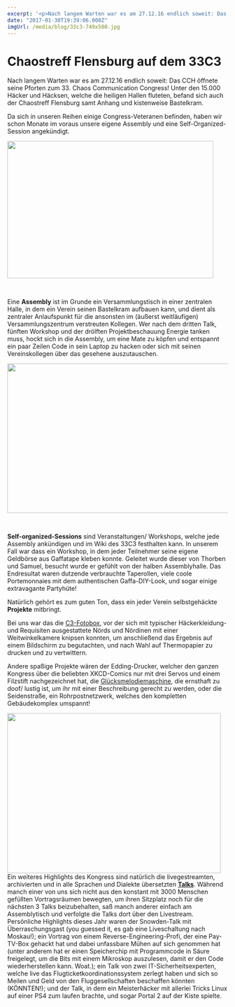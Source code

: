 ```yaml
---
excerpt: '<p>Nach langem Warten war es am 27.12.16 endlich soweit: Das CCH öffnete seine Pforten zum 33. Chaos Communication Congress! Unter den 15.000 Häcker und Häcksen, welche die heiligen Hallen fluteten, <a href="https://chaostreff-flensburg.de/2017/chaostreff-flensburg-33c3/" class="more-link">[&hellip;]</a></p>'
date: "2017-01-30T19:39:06.000Z"
imgUrl: /media/blog/33c3-749x500.jpg
---
```

# Chaostreff Flensburg auf dem 33C3

<p>Nach langem Warten war es am 27.12.16 endlich soweit: Das CCH öffnete seine Pforten zum 33. Chaos Communication Congress! Unter den 15.000 Häcker und Häcksen, welche die heiligen Hallen fluteten, befand sich auch der Chaostreff Flensburg samt Anhang und kistenweise Bastelkram.</p>
<p>Da sich in unseren Reihen einige Congress-Veteranen befinden, haben wir schon Monate im voraus unsere eigene Assembly und eine Self-Organized-Session angekündigt.</p>
<p><img decoding="async" loading="lazy" class=" wp-image-270 aligncenter" src="/media/blog/uploads/32011038371_0e66a8d3a5_o-750x500-300x200.jpg" alt="" width="471" height="314" srcset="https://chaostreff-flensburg.de/wp-content/uploads/2017/04/32011038371_0e66a8d3a5_o-750x500-300x200.jpg 300w, https://chaostreff-flensburg.de/wp-content/uploads/2017/04/32011038371_0e66a8d3a5_o-750x500.jpg 750w" sizes="(max-width: 471px) 100vw, 471px" /></p>
<p>&nbsp;</p>
<p>Eine <b>Assembly</b> ist im Grunde ein Versammlungstisch in einer zentralen Halle, in dem ein Verein seinen Bastelkram aufbauen kann, und dient als zentraler Anlaufspunkt für die ansonsten im (äußerst weitläufigen) Versammlungszentrum verstreuten Kollegen. Wer nach dem dritten Talk, fünften Workshop und der drölften Projektbeschauung Energie tanken muss, hockt sich in die Assembly, um eine Mate zu köpfen und entspannt ein paar Zeilen Code in sein Laptop zu hacken oder sich mit seinen Vereinskollegen über das gesehene auszutauschen.</p>
<p><img decoding="async" loading="lazy" class=" wp-image-270 aligncenter" src="/media/blog/uploads/32011038371_0e66a8d3a5_o-750x500-300x200.jpg" alt="" width="514" height="342" srcset="https://chaostreff-flensburg.de/wp-content/uploads/2017/04/32011038371_0e66a8d3a5_o-750x500-300x200.jpg 300w, https://chaostreff-flensburg.de/wp-content/uploads/2017/04/32011038371_0e66a8d3a5_o-750x500.jpg 750w" sizes="(max-width: 514px) 100vw, 514px" /></p>
<p>&nbsp;</p>
<p><b>Self-organized-Sessions</b> sind Veranstaltungen/ Workshops, welche jede Assembly ankündigen und im Wiki des 33C3 festhalten kann. In unserem Fall war dass ein Workshop, in dem jeder Teilnehmer seine eigene Geldbörse aus Gaffatape kleben konnte. Geleitet wurde dieser von Thorben und Samuel, besucht wurde er gefühlt von der halben Assemblyhalle. Das Endresultat waren dutzende verbrauchte Taperollen, viele coole Portemonnaies mit dem authentischen Gaffa-DIY-Look, und sogar einige extravagante Partyhüte!</p>
<p>Natürlich gehört es zum guten Ton, dass ein jeder Verein selbstgehäckte <b>Projekte</b> mitbringt.</p>
<p>Bei uns war das die <a href="https://twitter.com/c3fotobox">C3-Fotobox</a>, vor der sich mit typischer Häckerkleidung- und Requisiten ausgestattete Nörds und Nördinen mit einer Weitwinkelkamere knipsen konnten, um anschließend das Ergebnis auf einem Bildschirm zu begutachten, und nach Wahl auf Thermopapier zu drucken und zu vertwittern.</p>
<p>Andere spaßige Projekte wären der Edding-Drucker, welcher den ganzen Kongress über die beliebten XKCD-Comics nur mit drei Servos und einem Filzstift nachgezeichnet hat, die <a href="https://goo.gl/photos/aVdSjZ6NQorNE7zr7">Glücksmelodiemaschine</a>, die ernsthaft zu doof/ lustig ist, um ihr mit einer Beschreibung gerecht zu werden, oder die Seidenstraße, ein Rohrpostnetzwerk, welches den kompletten Gebäudekomplex umspannt!</p>
<p><img decoding="async" loading="lazy" class="wp-image-267 aligncenter" src="/media/blog/uploads/31902979366_d7599d1b1f_o-768x576-300x225.jpg" alt="" width="488" height="366" srcset="https://chaostreff-flensburg.de/wp-content/uploads/2017/04/31902979366_d7599d1b1f_o-768x576-300x225.jpg 300w, https://chaostreff-flensburg.de/wp-content/uploads/2017/04/31902979366_d7599d1b1f_o-768x576.jpg 768w, https://chaostreff-flensburg.de/wp-content/uploads/2017/04/31902979366_d7599d1b1f_o-768x576-175x131.jpg 175w, https://chaostreff-flensburg.de/wp-content/uploads/2017/04/31902979366_d7599d1b1f_o-768x576-667x500.jpg 667w" sizes="(max-width: 488px) 100vw, 488px" /><br />
Ein weiteres Highlights des Kongress sind natürlich die livegestreamten, archivierten und in alle Sprachen und Dialekte übersetzten <a href="https://streaming.media.ccc.de/33c3/relive"><b>Talks</b></a>. Während manch einer von uns sich nicht aus den konstant mit 3000 Menschen gefüllten Vortragsräumen bewegten, um ihren Sitzplatz noch für die nächsten 3 Talks beizubehalten, saß manch anderer einfach am Assemblytisch und verfolgte die Talks dort über den Livestream. Persönliche Highlights dieses Jahr waren der Snowden-Talk mit Überraschungsgast (you guessed it, es gab eine Liveschaltung nach Moskau!); ein Vortrag von einem Reverse-Engineering-Profi, der eine Pay-TV-Box gehackt hat und dabei unfassbare Mühen auf sich genommen hat (unter anderem hat er einen Speicherchip mit Programmcode in Säure freigelegt, um die Bits mit einem Mikroskop auszulesen, damit er den Code wiederherstellen kann. Woat.); ein Talk von zwei IT-Sicherheitsexperten, welche live das Flugticketkoordinationssystem zerlegt haben und sich so Meilen und Geld von den Fluggesellschaften beschaffen könnten (KÖNNTEN!); und der Talk, in dem ein Meisterhäcker mit allerlei Tricks Linux auf einer PS4 zum laufen brachte, und sogar Portal 2 auf der Kiste spielte.</p>

